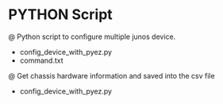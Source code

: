 # PYTHON Script

@ Python script to configure multiple junos device.
- config_device_with_pyez.py
- command.txt

@ Get chassis hardware information and saved into the csv file
- config_device_with_pyez.py    

